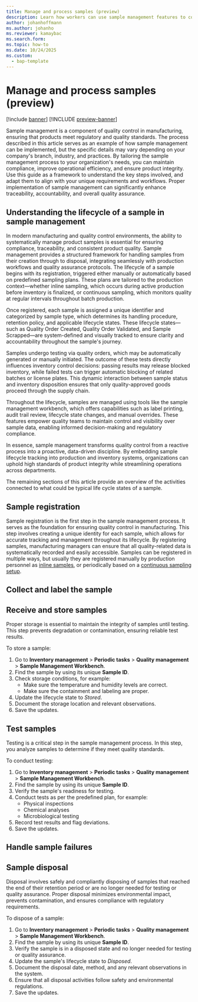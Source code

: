 ```yaml
---
title: Manage and process samples (preview)
description: Learn how workers can use sample management features to collect and manage samples for quality testing.
author: johanhoffmann
ms.author: johanho
ms.reviewer: kamaybac
ms.search.form: 
ms.topic: how-to
ms.date: 10/24/2025
ms.custom: 
  - bap-template
---
```


# Manage and process samples (preview)

[!include [banner](../../includes/banner.md)]
[!INCLUDE [preview-banner](~/../shared-content/shared/preview-includes/preview-banner.md)]
<!-- KFM: Preview until further notice -->

Sample management is a component of quality control in manufacturing, ensuring that products meet regulatory and quality standards. The process described in this article serves as an example of how sample management can be implemented, but the specific details may vary depending on your company's branch, industry, and practices. By tailoring the sample management process to your organization's needs, you can maintain compliance, improve operational efficiency, and ensure product integrity. Use this guide as a framework to understand the key steps involved, and adapt them to align with your unique requirements and workflows. Proper implementation of sample management can significantly enhance traceability, accountability, and overall quality assurance.

## Understanding the lifecycle of a sample in sample management

In modern manufacturing and quality control environments, the ability to systematically manage product samples is essential for ensuring compliance, traceability, and consistent product quality. Sample management provides a structured framework for handling samples from their creation through to disposal, integrating seamlessly with production workflows and quality assurance protocols.
The lifecycle of a sample begins with its registration, triggered either manually or automatically based on predefined sampling plans. These plans are tailored to the production context—whether inline sampling, which occurs during active production before inventory is finalized, or continuous sampling, which monitors quality at regular intervals throughout batch production.

Once registered, each sample is assigned a unique identifier and categorized by sample type, which determines its handling procedure, retention policy, and applicable lifecycle states. These lifecycle states—such as Quality Order Created, Quality Order Validated, and Sample Scrapped—are system-defined and visually tracked to ensure clarity and accountability throughout the sample's journey.

Samples undergo testing via quality orders, which may be automatically generated or manually initiated. The outcome of these tests directly influences inventory control decisions: passing results may release blocked inventory, while failed tests can trigger automatic blocking of related batches or license plates. This dynamic interaction between sample status and inventory disposition ensures that only quality-approved goods proceed through the supply chain.

Throughout the lifecycle, samples are managed using tools like the sample management workbench, which offers capabilities such as label printing, audit trail review, lifecycle state changes, and manual overrides. These features empower quality teams to maintain control and visibility over sample data, enabling informed decision-making and regulatory compliance.

In essence, sample management transforms quality control from a reactive process into a proactive, data-driven discipline. By embedding sample lifecycle tracking into production and inventory systems, organizations can uphold high standards of product integrity while streamlining operations across departments.

The remaining sections of this article provide an overview of the activities connected to what could be typical life cycle states of a sample.

## Sample registration

Sample registration is the first step in the sample management process. It serves as the foundation for ensuring quality control in manufacturing. This step involves creating a unique identity for each sample, which allows for accurate tracking and management throughout its lifecycle. By registering samples, manufacturing managers can ensure that all quality-related data is systematically recorded and easily accessible. Samples can be registered in multiple ways, but usually they are registered manually by production personnel as [inline samples](quality-sample-management-inline.md), or periodically based on a [continuous sampling setup](quality-sample-management-continuous.md).

<!-- KFM: We have a **Create manual sample** item in the Action Pane of the workbench, but it's always disabled for me for some reason. We should maybe describe how to enable and use this. -->

## Collect and label the sample

<!-- KFM: I think we should have a section for this. Mention the related commands in the Action Pane of the workbench for choosing layout and printing labels. -->

## Receive and store samples

Proper storage is essential to maintain the integrity of samples until testing. This step prevents degradation or contamination, ensuring reliable test results.

To store a sample:

1. Go to **Inventory management** \> **Periodic tasks** \> **Quality management** \> **Sample Management Workbench**.
1. Find the sample by using its unique **Sample ID**.
1. Check storage conditions, for example: <!-- KFM: How do we know these? Are the linked or listed as part of the sample record somewhere? -->
   - Make sure the temperature and humidity levels are correct.
   - Make sure the containment and labeling are proper.
1. Update the lifecycle state to *Stored*. <!-- KFM: Tell how to do this. -->
1. Document the storage location and relevant observations. <!-- KFM: Tell how to do this. -->
1. Save the updates. <!-- KFM: Tell how to do this. -->

## Test samples

Testing is a critical step in the sample management process. In this step, you analyze samples to determine if they meet quality standards.

<!-- KFM: This should probably be rather longer. Include more details from [Set up continuous sampling (preview)](quality-sample-management-continuous.md), and maybe include them more here than there.  -->

To conduct testing:

1. Go to **Inventory management** \> **Periodic tasks** \> **Quality management** \> **Sample Management Workbench**.
1. Find the sample by using its unique **Sample ID**.
1. Verify the sample's readiness for testing.
1. Conduct tests as per the predefined plan, for example: <!-- KFM: Tell how to lookup the required tests. -->
   - Physical inspections
   - Chemical analyses
   - Microbiological testing
1. Record test results and flag deviations. <!-- KFM: Tell how to do this. -->
1. Save the updates. <!-- KFM: Tell how to do this. -->

## Handle sample failures

<!-- KFM: We should describe what to do when a sample fails, including the fallback to previous sample and releasing products in between. Maybe in a new section. -->

## Sample disposal

Disposal involves safely and compliantly disposing of samples that reached the end of their retention period or are no longer needed for testing or quality assurance. Proper disposal minimizes environmental impact, prevents contamination, and ensures compliance with regulatory requirements.

To dispose of a sample:

1. Go to **Inventory management** \> **Periodic tasks** \> **Quality management** \> **Sample Management Workbench**.
1. Find the sample by using its unique **Sample ID**. <!-- KFM: Maybe I should also (or instead) looks for samples in a particular status? -->
1. Verify the sample is in a disposed state and no longer needed for testing or quality assurance.
1. Update the sample's lifecycle state to *Disposed*. <!-- KFM: Tell how to do this. -->
1. Document the disposal date, method, and any relevant observations in the system. <!-- KFM: Tell how to do this. -->
1. Ensure that all disposal activities follow safety and environmental regulations.
1. Save the updates. <!-- KFM: Tell how to do this. -->
